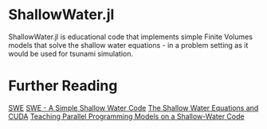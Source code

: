 # ShallowWater.jl

ShallowWater.jl is educational code that implements simple Finite Volumes models that solve the shallow water equations - in a problem setting as it would be used for tsunami simulation.

# Further Reading

[SWE](https://github.com/TUM-I5/SWE)
[SWE - A Simple Shallow Water Code](https://www5.in.tum.de/SWE/doxy/)
[The Shallow Water Equations and CUDA](https://www5.in.tum.de/lehre/vorlesungen/hpc/WS15/uebung/swe_01.pdf)
[Teaching Parallel Programming Models on a Shallow-Water Code](https://www5.in.tum.de/SWE/breuer_bader_teaching.pdf)
